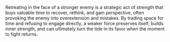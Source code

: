 Retreating in the face of a stronger enemy is a strategic act of strength that buys valuable time to recover, rethink, and gain perspective, often provoking the enemy into overextension and mistakes. By trading space for time and refusing to engage directly, a weaker force preserves itself, builds inner strength, and can ultimately turn the tide in its favor when the moment to fight returns.
